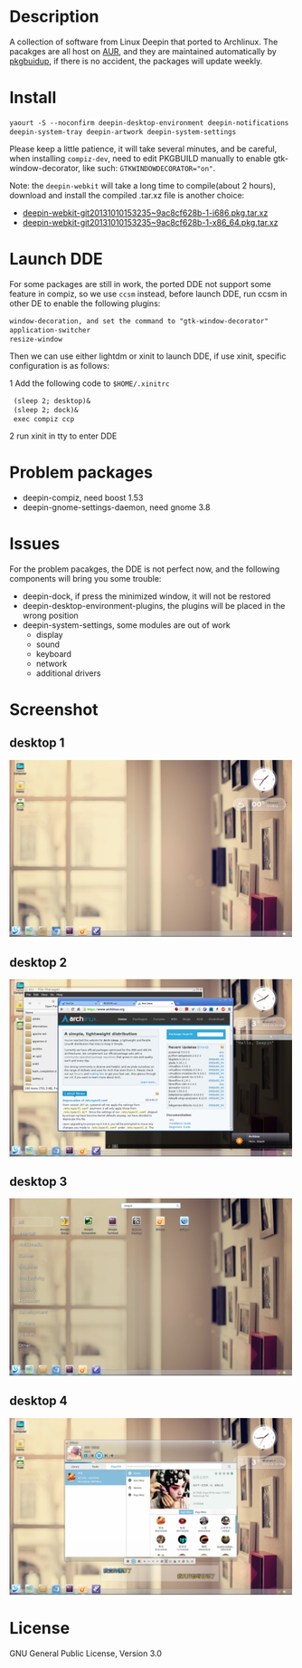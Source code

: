 # Description

A collection of software from Linux Deepin that ported to Archlinux.
The pacakges are all host on
[AUR](https://aur.archlinux.org/packages/?O=0&C=0&SeB=nd&K=deepin&outdated=&SB=n&SO=a&PP=50&do_Search=Go),
and they are maintained automatically by
[pkgbuidup](https://github.com/fasheng/pkgbuildup), if there is no
accident, the packages will update weekly.

# Install

    yaourt -S --noconfirm deepin-desktop-environment deepin-notifications deepin-system-tray deepin-artwork deepin-system-settings

  Please keep a little patience, it will take several minutes, and be
  careful, when installing `compiz-dev`, need to edit PKGBUILD
  manually to enable gtk-window-decorator, like such:
  `GTKWINDOWDECORATOR="on"`.
  
  Note: the `deepin-webkit` will take a long time to compile(about 2
  hours), download and install the compiled .tar.xz file is another
  choice:
  
  - [deepin-webkit-git20131010153235~9ac8cf628b-1-i686.pkg.tar.xz](http://download.opensuse.org/repositories/home:/metakcahura/Arch_Extra/i686/deepin-webkit-git20131010153235~9ac8cf628b-1-i686.pkg.tar.xz)
  - [deepin-webkit-git20131010153235~9ac8cf628b-1-x86_64.pkg.tar.xz](http://download.opensuse.org/repositories/home:/metakcahura/Arch_Extra/x86_64/deepin-webkit-git20131010153235~9ac8cf628b-1-x86_64.pkg.tar.xz)
  
# Launch DDE
  For some packages are still in work, the ported DDE not support some
  feature in compiz, so we use `ccsm` instead, before launch DDE, run
  ccsm in other DE to enable the following plugins:
  
    window-decoration, and set the command to "gtk-window-decorator"
    application-switcher
    resize-window
        
  Then we can use either lightdm or xinit to launch DDE, if use xinit,
  specific configuration is as follows:
  
  1 Add the following code to `$HOME/.xinitrc`
  
     (sleep 2; desktop)&
     (sleep 2; dock)&
     exec compiz ccp
        
  2 run xinit in tty to enter DDE
  
# Problem packages
  - deepin-compiz, need boost 1.53
  - deepin-gnome-settings-daemon, need gnome 3.8

# Issues
  For the problem pacakges, the DDE is not perfect now, and the following
  components will bring you some trouble:

  - deepin-dock, if press the minimized window, it will not be restored
  - deepin-desktop-environment-plugins, the plugins will be placed in
    the wrong position
  - deepin-system-settings, some modules are out of work
    - display
    - sound
    - keyboard
    - network
    - additional drivers
    
# Screenshot

## desktop 1
<img src="./screenshot/desktop_1.png"
width=500/>

## desktop 2
<img src="./screenshot/desktop_2.png"
width=500/>

## desktop 3
<img src="./screenshot/desktop_3.png"
width=500/>

## desktop 4
<img src="./screenshot/desktop_4.png"
width=500/>

# License

GNU General Public License, Version 3.0
